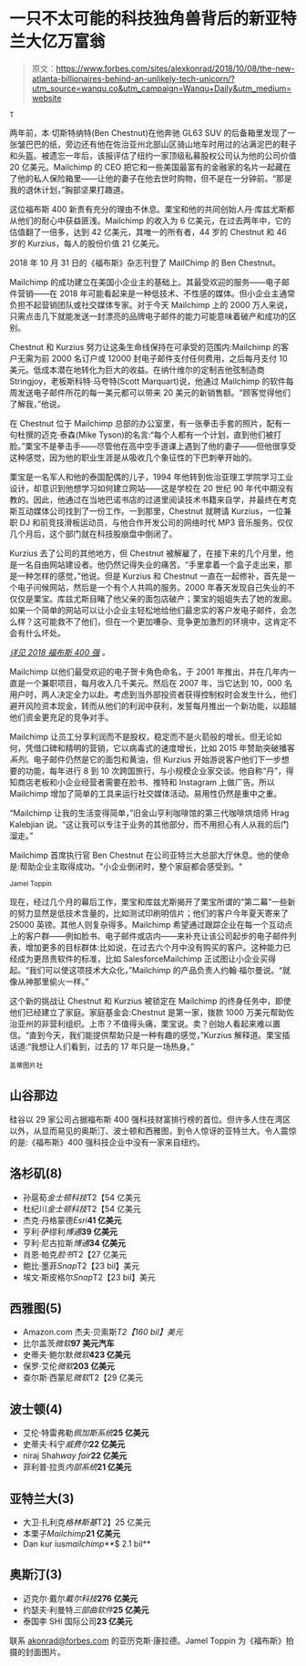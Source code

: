 # 一只不太可能的科技独角兽背后的新亚特兰大亿万富翁

> 原文：<https://www.forbes.com/sites/alexkonrad/2018/10/08/the-new-atlanta-billionaires-behind-an-unlikely-tech-unicorn/?utm_source=wanqu.co&utm_campaign=Wanqu+Daily&utm_medium=website>

<sup class="drop-cap color-accent font-accent">T</sup>

两年前，本·切斯特纳特(Ben Chestnut)在他奔驰 GL63 SUV 的后备箱里发现了一张皱巴巴的纸，旁边还有他在佐治亚州北部山区骑山地车时用过的沾满泥巴的鞋子和头盔。被遗忘一年后，该报评估了纽约一家顶级私募股权公司认为他的公司价值 20 亿美元。Mailchimp 的 CEO 把它和一些美国最富有的金融家的名片一起藏在了他的私人保险箱里——让他的妻子在他去世时购物，但不是在一分钟前。“那是我的退休计划，”胸部坚果打趣道。

<fbs-ad position="top" progressive="" ad-id="article-0-top"></fbs-ad>

这位福布斯 400 新贵有充分的理由不休息。栗宝和他的共同创始人丹·库兹尤斯都从他们的耐心中获益匪浅。Mailchimp 的收入为 6 亿美元，在过去两年中，它的估值翻了一倍多，达到 42 亿美元，其唯一的所有者，44 岁的 Chestnut 和 46 岁的 Kurzius，每人的股份价值 21 亿美元。





2018 年 10 月 31 日的《福布斯》杂志刊登了 MailChimp 的 Ben Chestnut。





Mailchimp 的成功建立在美国小企业主的基础上。其最受欢迎的服务——电子邮件营销——在 2018 年可能看起来是一种低技术、不性感的媒体。但小企业主通常负担不起营销团队或社交媒体专家。对于今天 Mailchimp 上的 2000 万人来说，只需点击几下就能发送一封漂亮的品牌电子邮件的能力可能意味着破产和成功的区别。

Chestnut 和 Kurzius 努力让这条生命线保持在可承受的范围内:Mailchimp 的客户无需为前 2000 名订户或 12000 封电子邮件支付任何费用，之后每月支付 10 美元。低成本潜在地转化为巨大的收益。在纳什维尔的定制吉他弦制造商 Stringjoy，老板斯科特·马夸特(Scott Marquart)说，他通过 Mailchimp 的软件每周发送电子邮件所花的每一美元都可以带来 20 美元的新销售额。“顾客觉得他们了解我，”他说。

在 Chestnut 位于 Mailchimp 总部的办公室里，有一张拳击手套的照片，配有一句杜撰的迈克·泰森(Mike Tyson)的名言:“每个人都有一个计划，直到他们被打脸。”栗宝不是拳击手——尽管他在高中空手道课上遇到了他的妻子——但他很享受这种感觉，因为他的职业生涯是从吸收几个象征性的下巴刺拳开始的。

 <fbs-ad position="topx" progressive="" ad-id="article-0-topx-1">栗宝是一名军人和他的泰国配偶的儿子，1994 年他转到佐治亚理工学院学习工业设计，却意识到他想学习如何建立网站——这是学校在 20 世纪 90 年代中期没有教的。因此，他通过在当地巴诺书店的过道里阅读技术书籍来自学，并最终在考克斯互动媒体公司找到了一份工作。一到那里，Chestnut 就聘请 Kurzius，一位兼职 DJ 和前竞技滑板运动员，与他合作开发公司的网络时代 MP3 音乐服务。仅仅几个月后，这个部门就在科技股崩盘中倒闭了。

Kurzius 去了公司的其他地方，但 Chestnut 被解雇了，在接下来的几个月里，他是一名自由网站建设者。他仍然记得失业的痛苦。“手里拿着一个盒子走出来，那是一种怎样的感觉，”他说。但是 Kurzius 和 Chestnut 一直在一起修补，首先是一个电子问候网站，然后是一个有个人共鸣的服务。2000 年春天发现自己失业的不仅仅是栗宝。库兹尤斯目睹了他父亲的面包店破产；栗宝的姐姐失去了她的发廊。如果一个简单的网站可以让小企业主轻松地给他们最忠实的客户发电子邮件，会怎么样？这可能救不了他们，但在一个更加嘈杂、竞争更加激烈的环境中，这肯定不会有什么坏处。







[*详见 2018 福布斯 400 强*](https://www.forbes.com/forbes-400/#1e41ba737e2f) *。*

Mailchimp 以他们最受欢迎的电子贺卡角色命名，于 2001 年推出，并在几年内一直是一个兼职项目，每月收入几千美元。然后在 2007 年，当它达到 10，000 名用户时，两人决定全力以赴。考虑到当外部投资者获得控制权时会发生什么，他们避开风险资本现金，转而从他们的利润中获利，发誓每月推出一个新功能，以超越他们资金更充足的竞争对手。

 <fbs-ad position="topx" progressive="" ad-id="article-0-topx-2">Mailchimp 让员工分享利润而不是股权，稳定而不是火箭般的增长。但无论如何，凭借口碑和精明的营销，它以病毒式的速度增长，比如 2015 年赞助突破播客*系列*。电子邮件仍然是它的面包和黄油，但 Kurzius 开始游说客户他们下一步想要的功能，每年进行 8 到 10 次跨国旅行，与小规模企业家交谈。他自称“丹”，得知商店老板和小企业经营者需要在脸书、推特和 Instagram 上做广告。所以 Mailchimp 增加了简单的工具来运行社交媒体活动。易用性仍然是重中之重。

“Mailchimp 让我的生活变得简单，”旧金山亨利咖啡馆的第三代咖啡烘焙师 Hrag Kalebjian 说。“这让我可以专注于业务的其他部分，而不用担心有人从我的后门溜走。”





Mailchimp 首席执行官 Ben Chestnut 在公司亚特兰大总部大厅休息。他的使命是:帮助企业主取得成功。"小企业倒闭时，整个家庭都会感受到。"

<small class="color-body light-text">Jamel Toppin</small>



现在，经过几个月的幕后工作，栗宝和库兹尤斯揭开了栗宝所谓的“第二幕”一些新的努力显然是低技术含量的，比如测试印刷明信片；他们的客户今年夏天寄来了 25000 英镑。其他人则复杂得多。Mailchimp 希望通过跟踪企业在每一个互动点上的客户群——例如脸书、电子邮件或店内——来补充让该公司起步的电子邮件列表，增加更多的目标群体:比如说，在过去六个月中没有购买的客户。这种能力已经成为更昂贵软件的标准，比如 SalesforceMailchimp 正试图让小企业买得起。“我们可以使这项技术大众化，”Mailchimp 的产品负责人约翰·福尔曼说。“就像从神那里偷火一样。”

 <fbs-ad position="topx" progressive="" ad-id="article-0-topx-3">这个新的挑战让 Chestnut 和 Kurzius 被锁定在 Mailchimp 的终身任务中，即使他们已经建立了家庭。家庭基金会:Chestnut 是第一家，拨款 1000 万美元帮助佐治亚州的非营利组织。上市？不值得头痛，栗宝说。卖？创始人看起来难以置信。“直到今天，我们能提供帮助只是一种有趣的感觉，”Kurzius 解释道。栗宝插话道:“我想让人们看到，过去的 17 年只是一场热身。”





<small>盖蒂图片社</small>











## **山谷那边**

硅谷以 29 家公司占据福布斯 400 强科技财富排行榜的首位。但许多人住在湾区以外，从显而易见的奥斯汀、波士顿和西雅图，到令人惊讶的亚特兰大。令人震惊的是:《福布斯》400 强科技企业中没有一家来自纽约。

## 洛杉矶(8)

*   孙扈荀*金士顿科技*T2【54 亿美元
*   杜纪川*金士顿科技*T2【54 亿美元
*   杰克·丹格蒙德*Esri***41 亿美元**
*   亨利·萨缪利*博通***39 亿美元**
*   亨利·尼古拉斯*博通***34 亿美元**
*   肖恩·帕克*脸书*T2【27 亿美元
*   鲍比·墨菲*Snap*T2【23 bil】美元
*   埃文·斯皮格尔*Snap*T2【23 bil】美元

## 西雅图(5)

*   Amazon.com 杰夫·贝索斯*T2【160 bil】美元*
*   比尔盖茨*微软***97 美元汽车**
*   史蒂夫·鲍尔默*微软***423 亿美元**
*   保罗·艾伦*微软***203 亿美元**
*   查尔斯·西蒙尼*微软*T2【29 亿美元

## 波士顿(4)

*   艾伦·特雷弗勒*佩加斯系统***25 亿美元**
*   史蒂夫·科宁*威费尔***22 亿美元**
*   niraj Shah*way fair***22 亿美元**
*   菲利普·拉贡*内部系统***21 亿美元**

## 亚特兰大(3)

*   大卫·扎利克*格林斯基*T2】25 亿美元
*   本栗子*Mailchimp***21 亿美元**
*   Dan kur ius*mailchimp***$ 2.1 bil**

## 奥斯汀(3)

*   迈克尔·戴尔*戴尔科技***276 亿美元**
*   约瑟夫·利曼特*三部曲软件***25 亿美元**
*   泰国李 SHI 国际公司**23 亿美元**

联系 akonrad@forbes.com 的亚历克斯·康拉德。Jamel Toppin 为《福布斯》拍摄的封面图片。</fbs-ad></fbs-ad></fbs-ad>